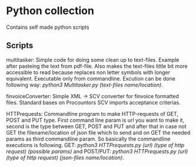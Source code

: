# Python collection

Contains self made python scripts

## Scripts

multitasker: Simple code for doing some clean up to text-files. Example after pasteing the text from pdf-file. Also makes the text-files little bit more accessible to read because replaces non letter symbols with longer equivalent. Executable only from commandline. Excution can be done following way: _python3 Multitasker.py (text-files name/location)_.

finvoiceConverter: Simple XML -> SCV converter for finvoice formatted files. Standard bases on Procountors SCV imports acceptance criterias.

HTTPrequests: Commandline program to make HTTP-requests of GET, POST and PUT type. First command line param is url you want to make it, second is the type between GET, POST and PUT and after that in case not GET the filename/location of json file which to send and on GET the needed params as third commandline param. So basically the commandline executions is following. GET: _python3 HTTPrequests.py (url) (type of http request) (possible params)_ and POST/PUT: _python3 HTTPrequests.py (url) (type of http request) (json-files name/location)_.